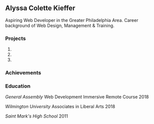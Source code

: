 ## Alyssa Colette Kieffer

Aspiring Web Developer in the Greater Philadelphia Area. Career background of Web Design, Management & Training. 

### Projects

1. 
2. 
3. 

### Achievements 


### Education

_General Assembly_
Web Development Immersive Remote Course 
2018

_Wilmington University_
Associates in Liberal Arts
2018

_Saint Mark's High School_
2011
